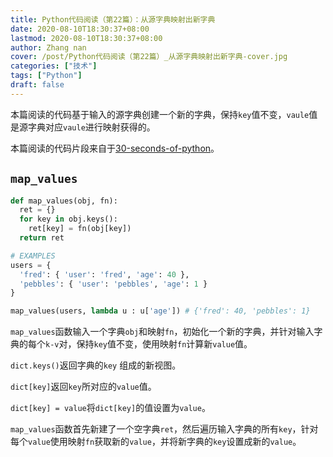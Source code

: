 ```yaml
---
title: Python代码阅读（第22篇）：从源字典映射出新字典
date: 2020-08-10T18:30:37+08:00
lastmod: 2020-08-10T18:30:37+08:00
author: Zhang nan
cover: /post/Python代码阅读（第22篇）_从源字典映射出新字典-cover.jpg
categories: ["技术"]
tags: ["Python"]
draft: false
---
```


本篇阅读的代码基于输入的源字典创建一个新的字典，保持`key`值不变，`vaule`值是源字典对应`vaule`进行映射获得的。

本篇阅读的代码片段来自于[30-seconds-of-python](https://github.com/30-seconds/30-seconds-of-python)。

<!--more-->

## `map_values`

```python
def map_values(obj, fn):
  ret = {}
  for key in obj.keys():
    ret[key] = fn(obj[key])
  return ret

# EXAMPLES
users = {
  'fred': { 'user': 'fred', 'age': 40 },
  'pebbles': { 'user': 'pebbles', 'age': 1 }
}

map_values(users, lambda u : u['age']) # {'fred': 40, 'pebbles': 1}
```

`map_values`函数输入一个字典`obj`和映射`fn`，初始化一个新的字典，并针对输入字典的每个`k-v`对，保持`key`值不变，使用映射`fn`计算新`value`值。

`dict.keys()`返回字典的`key` 组成的新视图。

`dict[key]`返回`key`所对应的`value`值。

`dict[key] = value`将`dict[key]`的值设置为`value`。

`map_values`函数首先新建了一个空字典`ret`，然后遍历输入字典的所有`key`，针对每个`value`使用映射`fn`获取新的`value`，并将新字典的`key`设置成新的`value`。
